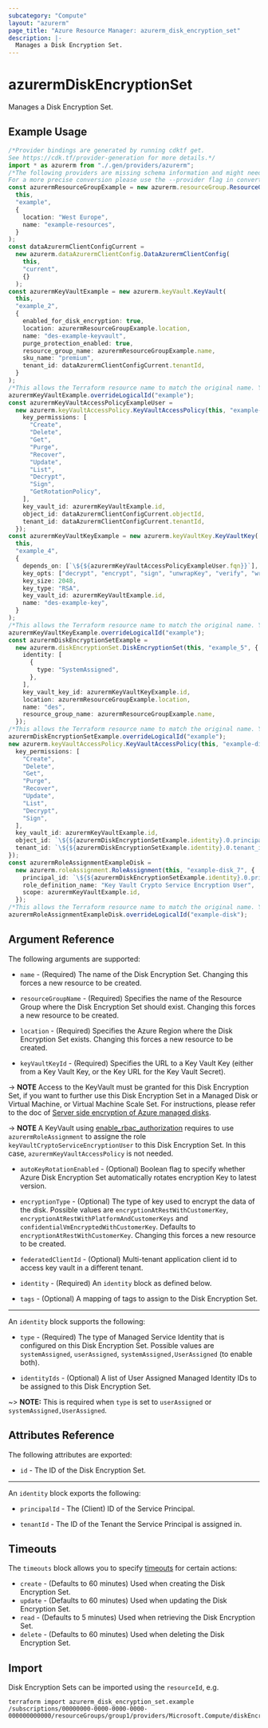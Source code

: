 ```yaml
---
subcategory: "Compute"
layout: "azurerm"
page_title: "Azure Resource Manager: azurerm_disk_encryption_set"
description: |-
  Manages a Disk Encryption Set.
---
```


# azurermDiskEncryptionSet

Manages a Disk Encryption Set.

## Example Usage

```typescript
/*Provider bindings are generated by running cdktf get.
See https://cdk.tf/provider-generation for more details.*/
import * as azurerm from "./.gen/providers/azurerm";
/*The following providers are missing schema information and might need manual adjustments to synthesize correctly: azurerm.
For a more precise conversion please use the --provider flag in convert.*/
const azurermResourceGroupExample = new azurerm.resourceGroup.ResourceGroup(
  this,
  "example",
  {
    location: "West Europe",
    name: "example-resources",
  }
);
const dataAzurermClientConfigCurrent =
  new azurerm.dataAzurermClientConfig.DataAzurermClientConfig(
    this,
    "current",
    {}
  );
const azurermKeyVaultExample = new azurerm.keyVault.KeyVault(
  this,
  "example_2",
  {
    enabled_for_disk_encryption: true,
    location: azurermResourceGroupExample.location,
    name: "des-example-keyvault",
    purge_protection_enabled: true,
    resource_group_name: azurermResourceGroupExample.name,
    sku_name: "premium",
    tenant_id: dataAzurermClientConfigCurrent.tenantId,
  }
);
/*This allows the Terraform resource name to match the original name. You can remove the call if you don't need them to match.*/
azurermKeyVaultExample.overrideLogicalId("example");
const azurermKeyVaultAccessPolicyExampleUser =
  new azurerm.keyVaultAccessPolicy.KeyVaultAccessPolicy(this, "example-user", {
    key_permissions: [
      "Create",
      "Delete",
      "Get",
      "Purge",
      "Recover",
      "Update",
      "List",
      "Decrypt",
      "Sign",
      "GetRotationPolicy",
    ],
    key_vault_id: azurermKeyVaultExample.id,
    object_id: dataAzurermClientConfigCurrent.objectId,
    tenant_id: dataAzurermClientConfigCurrent.tenantId,
  });
const azurermKeyVaultKeyExample = new azurerm.keyVaultKey.KeyVaultKey(
  this,
  "example_4",
  {
    depends_on: [`\${${azurermKeyVaultAccessPolicyExampleUser.fqn}}`],
    key_opts: ["decrypt", "encrypt", "sign", "unwrapKey", "verify", "wrapKey"],
    key_size: 2048,
    key_type: "RSA",
    key_vault_id: azurermKeyVaultExample.id,
    name: "des-example-key",
  }
);
/*This allows the Terraform resource name to match the original name. You can remove the call if you don't need them to match.*/
azurermKeyVaultKeyExample.overrideLogicalId("example");
const azurermDiskEncryptionSetExample =
  new azurerm.diskEncryptionSet.DiskEncryptionSet(this, "example_5", {
    identity: [
      {
        type: "SystemAssigned",
      },
    ],
    key_vault_key_id: azurermKeyVaultKeyExample.id,
    location: azurermResourceGroupExample.location,
    name: "des",
    resource_group_name: azurermResourceGroupExample.name,
  });
/*This allows the Terraform resource name to match the original name. You can remove the call if you don't need them to match.*/
azurermDiskEncryptionSetExample.overrideLogicalId("example");
new azurerm.keyVaultAccessPolicy.KeyVaultAccessPolicy(this, "example-disk", {
  key_permissions: [
    "Create",
    "Delete",
    "Get",
    "Purge",
    "Recover",
    "Update",
    "List",
    "Decrypt",
    "Sign",
  ],
  key_vault_id: azurermKeyVaultExample.id,
  object_id: `\${${azurermDiskEncryptionSetExample.identity}.0.principal_id}`,
  tenant_id: `\${${azurermDiskEncryptionSetExample.identity}.0.tenant_id}`,
});
const azurermRoleAssignmentExampleDisk =
  new azurerm.roleAssignment.RoleAssignment(this, "example-disk_7", {
    principal_id: `\${${azurermDiskEncryptionSetExample.identity}.0.principal_id}`,
    role_definition_name: "Key Vault Crypto Service Encryption User",
    scope: azurermKeyVaultExample.id,
  });
/*This allows the Terraform resource name to match the original name. You can remove the call if you don't need them to match.*/
azurermRoleAssignmentExampleDisk.overrideLogicalId("example-disk");

```

## Argument Reference

The following arguments are supported:

*   `name` - (Required) The name of the Disk Encryption Set. Changing this forces a new resource to be created.

*   `resourceGroupName` - (Required) Specifies the name of the Resource Group where the Disk Encryption Set should exist. Changing this forces a new resource to be created.

*   `location` - (Required) Specifies the Azure Region where the Disk Encryption Set exists. Changing this forces a new resource to be created.

*   `keyVaultKeyId` - (Required) Specifies the URL to a Key Vault Key (either from a Key Vault Key, or the Key URL for the Key Vault Secret).

\-> **NOTE** Access to the KeyVault must be granted for this Disk Encryption Set, if you want to further use this Disk Encryption Set in a Managed Disk or Virtual Machine, or Virtual Machine Scale Set. For instructions, please refer to the doc of [Server side encryption of Azure managed disks](https://docs.microsoft.com/azure/virtual-machines/linux/disk-encryption).

\-> **NOTE** A KeyVault using [enable\_rbac\_authorization](https://registry.terraform.io/providers/hashicorp/azurerm/latest/docs/resources/key_vault#enable_rbac_authorization) requires to use `azurermRoleAssignment` to assigne the role `keyVaultCryptoServiceEncryptionUser` to this Disk Encryption Set.
In this case, `azurermKeyVaultAccessPolicy` is not needed.

*   `autoKeyRotationEnabled` - (Optional) Boolean flag to specify whether Azure Disk Encryption Set automatically rotates encryption Key to latest version.

*   `encryptionType` - (Optional) The type of key used to encrypt the data of the disk. Possible values are `encryptionAtRestWithCustomerKey`, `encryptionAtRestWithPlatformAndCustomerKeys` and `confidentialVmEncryptedWithCustomerKey`. Defaults to `encryptionAtRestWithCustomerKey`. Changing this forces a new resource to be created.

*   `federatedClientId` - (Optional) Multi-tenant application client id to access key vault in a different tenant.

*   `identity` - (Required) An `identity` block as defined below.

*   `tags` - (Optional) A mapping of tags to assign to the Disk Encryption Set.

***

An `identity` block supports the following:

*   `type` - (Required) The type of Managed Service Identity that is configured on this Disk Encryption Set. Possible values are `systemAssigned`, `userAssigned`, `systemAssigned,UserAssigned` (to enable both).

*   `identityIds` - (Optional) A list of User Assigned Managed Identity IDs to be assigned to this Disk Encryption Set.

\~> **NOTE:** This is required when `type` is set to `userAssigned` or `systemAssigned,UserAssigned`.

## Attributes Reference

The following attributes are exported:

* `id` - The ID of the Disk Encryption Set.

***

An `identity` block exports the following:

*   `principalId` - The (Client) ID of the Service Principal.

*   `tenantId` - The ID of the Tenant the Service Principal is assigned in.

## Timeouts

The `timeouts` block allows you to specify [timeouts](https://www.terraform.io/language/resources/syntax#operation-timeouts) for certain actions:

* `create` - (Defaults to 60 minutes) Used when creating the Disk Encryption Set.
* `update` - (Defaults to 60 minutes) Used when updating the Disk Encryption Set.
* `read` - (Defaults to 5 minutes) Used when retrieving the Disk Encryption Set.
* `delete` - (Defaults to 60 minutes) Used when deleting the Disk Encryption Set.

## Import

Disk Encryption Sets can be imported using the `resourceId`, e.g.

```console
terraform import azurerm_disk_encryption_set.example /subscriptions/00000000-0000-0000-0000-000000000000/resourceGroups/group1/providers/Microsoft.Compute/diskEncryptionSets/encryptionSet1
```
